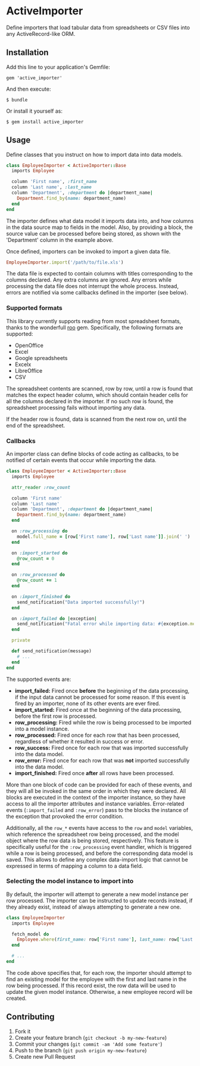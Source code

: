 # ActiveImporter

Define importers that load tabular data from spreadsheets or CSV files into any ActiveRecord-like ORM.

## Installation

Add this line to your application's Gemfile:

    gem 'active_importer'

And then execute:

    $ bundle

Or install it yourself as:

    $ gem install active_importer

## Usage

Define classes that you instruct on how to import data into data models.

```ruby
class EmployeeImporter < ActiveImporter::Base
  imports Employee

  column 'First name', :first_name
  column 'Last name', :last_name
  column 'Department', :department do |department_name|
    Department.find_by(name: department_name)
  end
end
```

The importer defines what data model it imports data into, and how columns in
the data source map to fields in the model.  Also, by providing a block, the
source value can be processed before being stored, as shown with the
'Department' column in the example above.

Once defined, importers can be invoked to import a given data file.

```ruby
EmployeeImporter.import('/path/to/file.xls')
```

The data file is expected to contain columns with titles corresponding to the
columns declared.  Any extra columns are ignored.  Any errors while processing
the data file does not interrupt the whole process.  Instead, errors are
notified via some callbacks defined in the importer (see below).

### Supported formats

This library currently supports reading from most spreadsheet formats, thanks
to the wonderfull [roo](https://github.com/Empact/roo) gem.  Specifically, the
following formats are supported:

* OpenOffice
* Excel
* Google spreadsheets
* Excelx
* LibreOffice
* CSV

The spreadsheet contents are scanned, row by row, until a row is found that
matches the expect header column, which should contain header cells for all the
columns declared in the importer.  If no such row is found, the spreadsheet
processing fails without importing any data.

If the header row is found, data is scanned from the next row on, until the end
of the spreadsheet.

### Callbacks

An importer class can define blocks of code acting as callbacks, to be notified
of certain events that occur while importing the data.

```ruby
class EmployeeImporter < ActiveImporter::Base
  imports Employee

  attr_reader :row_count

  column 'First name'
  column 'Last name'
  column 'Department', :department do |department_name|
    Department.find_by(name: department_name)
  end

  on :row_processing do
    model.full_name = [row['First name'], row['Last name']].join(' ')
  end

  on :import_started do
    @row_count = 0
  end

  on :row_processed do
    @row_count += 1
  end

  on :import_finished do
    send_notification("Data imported successfully!")
  end

  on :import_failed do |exception|
    send_notification("Fatal error while importing data: #{exception.message}")
  end

  private

  def send_notification(message)
    # ...
  end
end
```

The supported events are:

- **import_failed:** Fired once **before** the beginning of the data
  processing, if the input data cannot be processed for some reason.  If this
  event is fired by an importer, none of its other events are ever fired.
- **import_started:** Fired once at the beginning of the data processing,
  before the first row is processed.
- **row_processing:** Fired while the row is being processed to be imported
  into a model instance.
- **row_processed:** Fired once for each row that has been processed,
  regardless of whether it resulted in success or error.
- **row_success:** Fired once for each row that was imported successfully into
  the data model.
- **row_error:** Fired once for each row that was **not** imported successfully
  into the data model.
- **import_finished:** Fired once **after** all rows have been processed.

More than one block of code can be provided for each of these events, and they
will all be invoked in the same order in which they were declared.  All blocks
are executed in the context of the importer instance, so they have access to
all the importer attributes and instance variables.  Error-related events
(`:import_failed` and `:row_error`) pass to the blocks the instance of the
exception that provoked the error condition.

Additionally, all the `row_*` events have access to the `row` and `model`
variables, which reference the spreadsheet row being processed, and the model
object where the row data is being stored, respectively.  This feature is
specifically useful for the `:row_processing` event handler, which is triggered
while a row is being processed, and before the corresponding data model is
saved.  This allows to define any complex data-import logic that cannot be
expressed in terms of mapping a column to a data field.

### Selecting the model instance to import into

By default, the importer will attempt to generate a new model instance per row
processed.  The importer can be instructed to update records instead, if they
already exist, instead of always attempting to generate a new one.

```ruby
class EmployeeImporter
  imports Employee

  fetch_model do
    Employee.where(first_name: row['First name'], last_name: row['Last name']).first_or_initialize
  end

  # ...
end
```

The code above specifies that, for each row, the importer should attempt to
find an existing model for the employee with the first and last name in the row
being processed.  If this record exist, the row data will be used to update the
given model instance.  Otherwise, a new employee record will be created.

## Contributing

1. Fork it
2. Create your feature branch (`git checkout -b my-new-feature`)
3. Commit your changes (`git commit -am 'Add some feature'`)
4. Push to the branch (`git push origin my-new-feature`)
5. Create new Pull Request
